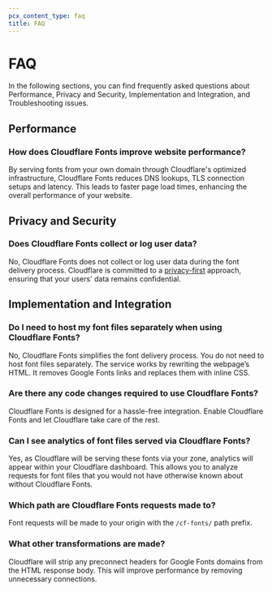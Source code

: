 ```yaml
---
pcx_content_type: faq
title: FAQ
---
```


# FAQ

In the following sections, you can find frequently asked questions about Performance, Privacy and Security, Implementation and Integration, and Troubleshooting issues.

## Performance

### How does Cloudflare Fonts improve website performance?

By serving fonts from your own domain through Cloudflare's optimized infrastructure, Cloudflare Fonts reduces DNS lookups, TLS connection setups and latency. This leads to faster page load times, enhancing the overall performance of your website.

## Privacy and Security

### Does Cloudflare Fonts collect or log user data?

No, Cloudflare Fonts does not collect or log user data during the font delivery process. Cloudflare is committed to a [privacy-first](https://www.cloudflare.com/privacypolicy/) approach, ensuring that your users' data remains confidential.

## Implementation and Integration

### Do I need to host my font files separately when using Cloudflare Fonts?

No, Cloudflare Fonts simplifies the font delivery process. You do not need to host font files separately. The service works by rewriting the webpage’s HTML. It removes Google Fonts links and replaces them with inline CSS.

### Are there any code changes required to use Cloudflare Fonts?

Cloudflare Fonts is designed for a hassle-free integration. Enable Cloudflare Fonts and let Cloudflare take care of the rest.

### Can I see analytics of font files served via Cloudflare Fonts?

Yes, as Cloudflare will be serving these fonts via your zone, analytics will appear within your Cloudflare dashboard. This allows you to analyze requests for font files that you would not have otherwise known about without Cloudflare Fonts.

### Which path are Cloudflare Fonts requests made to?

Font requests will be made to your origin with the `/cf-fonts/` path prefix.

### What other transformations are made?

Cloudflare will strip any preconnect headers for Google Fonts domains from the HTML response body. This will improve performance by removing unnecessary connections.

